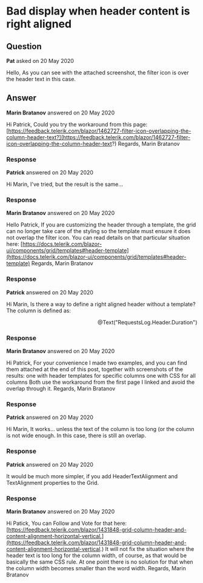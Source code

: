 # Bad display when header content is right aligned

## Question

**Pat** asked on 20 May 2020

Hello, As you can see with the attached screenshot, the filter icon is over the header text in this case.

## Answer

**Marin Bratanov** answered on 20 May 2020

Hi Patrick, Could you try the workaround from this page: [https://feedback.telerik.com/blazor/1462727-filter-icon-overlapping-the-column-header-text?](https://feedback.telerik.com/blazor/1462727-filter-icon-overlapping-the-column-header-text?) Regards, Marin Bratanov

### Response

**Patrick** answered on 20 May 2020

Hi Marin, I've tried, but the result is the same...

### Response

**Marin Bratanov** answered on 20 May 2020

Hello Patrick, If you are customizing the header through a template, the grid can no longer take care of the styling so the template must ensure it does not overlap the filter icon. You can read details on that particular situation here: [https://docs.telerik.com/blazor-ui/components/grid/templates#header-template](https://docs.telerik.com/blazor-ui/components/grid/templates#header-template) Regards, Marin Bratanov

### Response

**Patrick** answered on 20 May 2020

Hi Marin, Is there a way to define a right aligned header without a template? The column is defined as: <GridColumn Field="Duration" Width="120px"> <HeaderTemplate> <div style="text-align: right"> @Text("RequestsLog.Header.Duration") </div> </HeaderTemplate> <Template> <div style="text-align: right"> @((context as RequestLogEntry).Duration.TotalMilliseconds.ToString("#,##0") + "ms") </div> </Template> </GridColumn>

### Response

**Marin Bratanov** answered on 20 May 2020

Hi Patrick, For your convenience I made two examples, and you can find them attached at the end of this post, together with screenshots of the results: one with header templates for specific columns one with CSS for all columns Both use the workaround from the first page I linked and avoid the overlap through it. Regards, Marin Bratanov

### Response

**Patrick** answered on 20 May 2020

Hi Marin, It works... unless the text of the column is too long (or the column is not wide enough. In this case, there is still an overlap.

### Response

**Patrick** answered on 20 May 2020

It would be much more simpler, if you add HeaderTextAlignment and TextAlignment properties to the Grid.

### Response

**Marin Bratanov** answered on 20 May 2020

Hi Patick, You can Follow and Vote for that here: [https://feedback.telerik.com/blazor/1431848-grid-column-header-and-content-alignment-horizontal-vertical.](https://feedback.telerik.com/blazor/1431848-grid-column-header-and-content-alignment-horizontal-vertical.) It will not fix the situation where the header text is too long for the column width, of course, as that would be basically the same CSS rule. At one point there is no solution for that when the column width becomes smaller than the word width. Regards, Marin Bratanov
